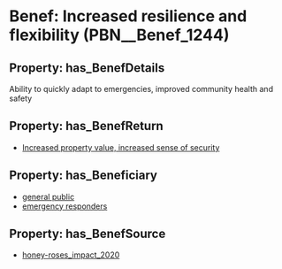 # Benef: __Increased resilience and flexibility__ (PBN__Benef_1244)

## Property: has_BenefDetails

Ability to quickly adapt to emergencies, improved community health and safety

## Property: has_BenefReturn

* [Increased property value, increased sense of security](../BenefReturn/PBN__BenefReturn_1397)

## Property: has_Beneficiary

* [general public](../Stakeholder/PBN__Stakeholder_29)
* [emergency responders](../Stakeholder/PBN__Stakeholder_484)

## Property: has_BenefSource

* [honey-roses_impact_2020](../Article/PBN__Article_261)

